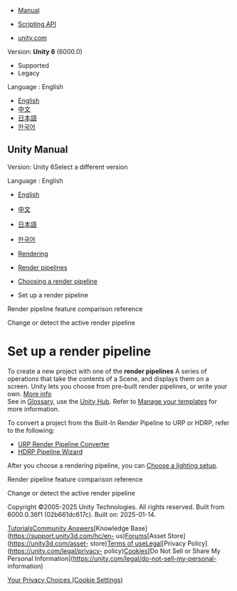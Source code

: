 [](https://docs.unity3d.com)

  * [Manual](../Manual/index.html)
  * [Scripting API](../ScriptReference/index.html)

  * [unity.com](https://unity.com/)

Version: **Unity 6** (6000.0)

  * Supported
  * Legacy

Language : English

  * [English](/Manual/render-pipelines-set-up.html)
  * [中文](/cn/current/Manual/render-pipelines-set-up.html)
  * [日本語](/ja/current/Manual/render-pipelines-set-up.html)
  * [한국어](/kr/current/Manual/render-pipelines-set-up.html)

[](https://docs.unity3d.com)

## Unity Manual

Version: Unity 6Select a different version

Language : English

  * [English](/Manual/render-pipelines-set-up.html)
  * [中文](/cn/current/Manual/render-pipelines-set-up.html)
  * [日本語](/ja/current/Manual/render-pipelines-set-up.html)
  * [한국어](/kr/current/Manual/render-pipelines-set-up.html)

  * [Rendering](rendering-and-post-processing.html)
  * [Render pipelines](render-pipelines.html)
  * [Choosing a render pipeline](choose-a-render-pipeline-landing.html)
  * Set up a render pipeline

[](render-pipelines-feature-comparison.html)

Render pipeline feature comparison reference

[](srp-setting-render-pipeline-asset.html)

Change or detect the active render pipeline

# Set up a render pipeline

To create a new project with one of the **render pipelines** A series of
operations that take the contents of a Scene, and displays them on a screen.
Unity lets you choose from pre-built render pipelines, or write your own.
[More info](render-pipelines.html)  
See in [Glossary](Glossary.html#Renderpipeline), use the [Unity
Hub](https://docs.unity3d.com/hub/manual/). Refer to [Manage your
templates](https://docs.unity3d.com/hub/manual/Templates.html) for more
information.

To convert a project from the Built-In Render Pipeline to URP or HDRP, refer
to the following:

  * [URP Render Pipeline Converter](https://docs.unity3d.com/Packages/com.unity.render-pipelines.universal@17.0/manual/features/rp-converter.html)
  * [HDRP Pipeline Wizard](https://docs.unity3d.com/Packages/com.unity.render-pipelines.high-definition@17.0/manual/Render-Pipeline-Wizard.html)

After you choose a rendering pipeline, you can [Choose a lighting
setup](choose-a-lighting-setup.html).

[](render-pipelines-feature-comparison.html)

Render pipeline feature comparison reference

[](srp-setting-render-pipeline-asset.html)

Change or detect the active render pipeline

Copyright ©2005-2025 Unity Technologies. All rights reserved. Built from
6000.0.36f1 (02b661dc617c). Built on: 2025-01-14.

[Tutorials](https://learn.unity.com/)[Community
Answers](https://answers.unity3d.com)[Knowledge
Base](https://support.unity3d.com/hc/en-
us)[Forums](https://forum.unity3d.com)[Asset Store](https://unity3d.com/asset-
store)[Terms of
use](https://docs.unity3d.com/Manual/TermsOfUse.html)[Legal](https://unity.com/legal)[Privacy
Policy](https://unity.com/legal/privacy-
policy)[Cookies](https://unity.com/legal/cookie-policy)[Do Not Sell or Share
My Personal Information](https://unity.com/legal/do-not-sell-my-personal-
information)

[Your Privacy Choices (Cookie Settings)](javascript:void\(0\);)

